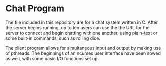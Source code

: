 Chat Program
======

The file included in this repository are for a chat system written in C. After the server begins running, up to ten users can use the the URL for the server to connect and begin chatting with one another, using plain-text or some built-in commands, such as rolling dice.

The client program allows for simultaneous input and output by making use of pthreads. The beginnings of an ncurses user interface have been sowed as well, with some basic I/O functions set up.
